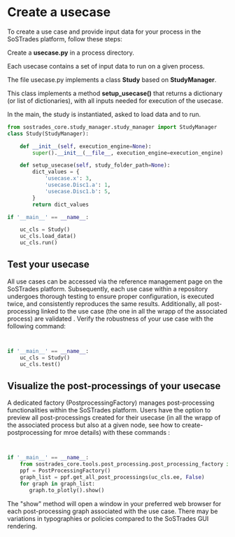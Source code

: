 # Create a usecase

To create a use case and provide input data for your process in the SoSTrades platform, follow these steps:

Create a **usecase.py** in a process directory.

Each usecase contains a set of input data to run on a given process.

The file usecase.py implements a class **Study** based on **StudyManager**.

This class implements a method **setup_usecase()** that returns a dictionary (or list of dictionaries), with all inputs needed for execution of the usecase.

In the main, the study is instantiated, asked to load data and to run.


```python
from sostrades_core.study_manager.study_manager import StudyManager
class Study(StudyManager):

    def __init__(self, execution_engine=None):
        super().__init__(__file__, execution_engine=execution_engine)

    def setup_usecase(self, study_folder_path=None):
        dict_values = {
            'usecase.x': 3,
            'usecase.Disc1.a': 1,
            'usecase.Disc1.b': 5,
        }
        return dict_values

if '__main__' == __name__:

    uc_cls = Study()
    uc_cls.load_data()
    uc_cls.run()

```
## Test your usecase

All use cases can be accessed via the reference management page on the SoSTrades platform. Subsequently, each use
case within a repository undergoes thorough testing to ensure proper configuration, is executed twice, and consistently
reproduces the same results. Additionally, all post-processing linked to the use case (the one in all the wrapp of the
associated process) are validated .
Verify the robustness of your use case with the following command:

```python


if '__main__' == __name__:
    uc_cls = Study()
    uc_cls.test()

```

## Visualize the post-processings of your usecase

A dedicated factory (PostprocessingFactory) manages post-processing functionalities within the SoSTrades platform. Users have the option to preview all post-processings created for their usecase (in all the wrapp of the associated process but also at a given node, see how to create-postprocessing for mroe details) with these commands :

```python


if '__main__' == __name__:
    from sostrades_core.tools.post_processing.post_processing_factory import PostProcessingFactory
    ppf = PostProcessingFactory()
    graph_list = ppf.get_all_post_processings(uc_cls.ee, False)
    for graph in graph_list:
       graph.to_plotly().show()

```
The "show" method will open a window in your preferred web browser for each post-processing graph associated with the use case.
There may be variations in typographies or policies compared to the SoSTrades GUI rendering.
